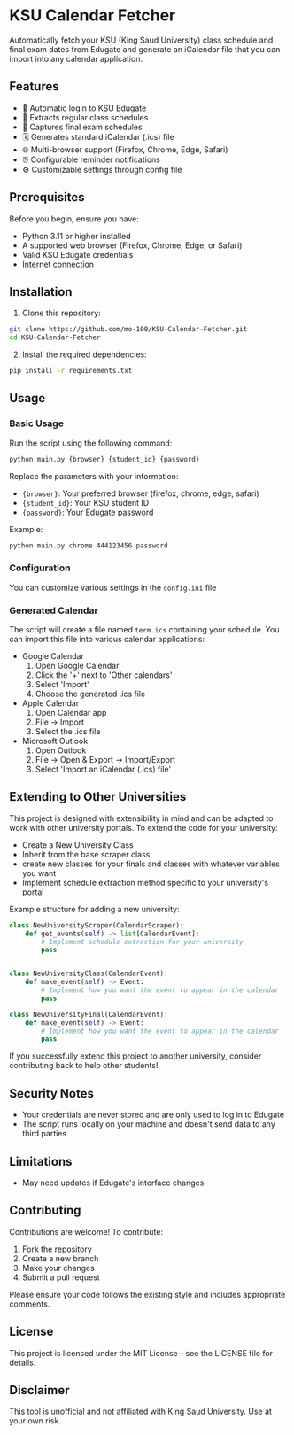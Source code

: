 # KSU Calendar Fetcher
Automatically fetch your KSU (King Saud University) class schedule and final exam dates from Edugate and generate an iCalendar file that you can import into any calendar application.
## Features
- 🔄 Automatic login to KSU Edugate
- 📅 Extracts regular class schedules
- 📝 Captures final exam schedules
- 🗓️ Generates standard iCalendar (.ics) file
- 🌐 Multi-browser support (Firefox, Chrome, Edge, Safari)
- ⏰ Configurable reminder notifications
- ⚙️ Customizable settings through config file

## Prerequisites
Before you begin, ensure you have:
- Python 3.11 or higher installed
- A supported web browser (Firefox, Chrome, Edge, or Safari)
- Valid KSU Edugate credentials
- Internet connection

## Installation
1. Clone this repository:
```bash
git clone https://github.com/mo-100/KSU-Calendar-Fetcher.git
cd KSU-Calendar-Fetcher
```
2. Install the required dependencies:
```bash
pip install -r requirements.txt
```

## Usage
### Basic Usage
Run the script using the following command:
```bash
python main.py {browser} {student_id} {password}
```
Replace the parameters with your information:
- `{browser}`: Your preferred browser (firefox, chrome, edge, safari)
- `{student_id}`: Your KSU student ID
- `{password}`: Your Edugate password

Example:
```bash
python main.py chrome 444123456 password
```

### Configuration
You can customize various settings in the `config.ini` file

### Generated Calendar
The script will create a file named `term.ics` containing your schedule. You can import this file into various calendar applications:
- Google Calendar
  1. Open Google Calendar
  2. Click the '+' next to 'Other calendars'
  3. Select 'Import'
  4. Choose the generated .ics file
- Apple Calendar
  1. Open Calendar app
  2. File → Import
  3. Select the .ics file
- Microsoft Outlook
  1. Open Outlook
  2. File → Open & Export → Import/Export
  3. Select 'Import an iCalendar (.ics) file'

## Extending to Other Universities
This project is designed with extensibility in mind and can be adapted to work with other university portals. To extend the code for your university:

- Create a New University Class
- Inherit from the base scraper class
- create new classes for your finals and classes with whatever variables you want
- Implement schedule extraction method specific to your university's portal

Example structure for adding a new university:
```python
class NewUniversityScraper(CalendarScraper):
    def get_events(self) -> list[CalendarEvent]:
        # Implement schedule extraction for your university
        pass


class NewUniversityClass(CalendarEvent):
    def make_event(self) -> Event:
        # Implement how you want the event to appear in the calendar
        pass

class NewUniversityFinal(CalendarEvent):
    def make_event(self) -> Event:
        # Implement how you want the event to appear in the calendar
        pass
```

If you successfully extend this project to another university, consider contributing back to help other students!

## Security Notes
- Your credentials are never stored and are only used to log in to Edugate
- The script runs locally on your machine and doesn't send data to any third parties

## Limitations
- May need updates if Edugate's interface changes

## Contributing
Contributions are welcome! To contribute:
1. Fork the repository
2. Create a new branch
3. Make your changes
4. Submit a pull request

Please ensure your code follows the existing style and includes appropriate comments.

## License
This project is licensed under the MIT License - see the LICENSE file for details.

## Disclaimer
This tool is unofficial and not affiliated with King Saud University. Use at your own risk.
